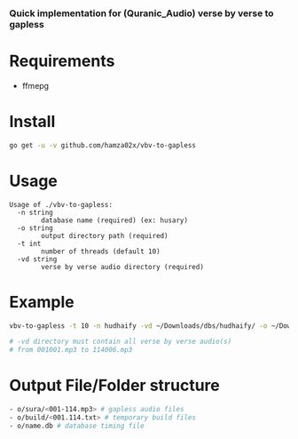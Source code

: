 ### Quick implementation for (Quranic_Audio) verse by verse to gapless

# Requirements

- ffmepg

# Install

```bash
go get -u -v github.com/hamza02x/vbv-to-gapless
```

# Usage

```
Usage of ./vbv-to-gapless:
  -n string
    	database name (required) (ex: husary)
  -o string
    	output directory path (required)
  -t int
    	number of threads (default 10)
  -vd string
    	verse by verse audio directory (required)
```

# Example

```bash
vbv-to-gapless -t 10 -n hudhaify -vd ~/Downloads/dbs/hudhaify/ -o ~/Downloads/dbs/hudhaify/gapless

# -vd directory must contain all verse by verse audio(s)
# from 001001.mp3 to 114006.mp3
```

# Output File/Folder structure

```bash
- o/sura/<001-114.mp3> # gapless audio files
- o/build/<001.114.txt> # temporary build files
- o/name.db # database timing file
```